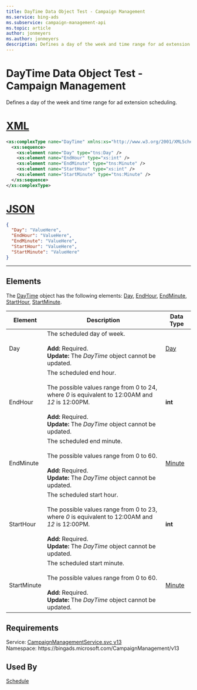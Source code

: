 ```yaml
---
title: DayTime Data Object Test - Campaign Management
ms.service: bing-ads
ms.subservice: campaign-management-api
ms.topic: article
author: jonmeyers
ms.author: jonmeyers
description: Defines a day of the week and time range for ad extension scheduling.(test)
---
```

# DayTime Data Object Test - Campaign Management
Defines a day of the week and time range for ad extension scheduling. 

# [XML](#tab/xml)

```xml
<xs:complexType name="DayTime" xmlns:xs="http://www.w3.org/2001/XMLSchema">
  <xs:sequence>
    <xs:element name="Day" type="tns:Day" />
    <xs:element name="EndHour" type="xs:int" />
    <xs:element name="EndMinute" type="tns:Minute" />
    <xs:element name="StartHour" type="xs:int" />
    <xs:element name="StartMinute" type="tns:Minute" />
  </xs:sequence>
</xs:complexType>
```

# [JSON](#tab/json)

```json
{
  "Day": "ValueHere",
  "EndHour": "ValueHere",
  "EndMinute": "ValueHere",
  "StartHour": "ValueHere",
  "StartMinute": "ValueHere"
}
```

-----

## <a name="elements"></a>Elements

The [DayTime](daytime.md) object has the following elements: [Day](#day), [EndHour](#endhour), [EndMinute](#endminute), [StartHour](#starthour), [StartMinute](#startminute).

|Element|Description|Data Type|
|-----------|---------------|-------------|
|<a name="day"></a>Day|The scheduled day of week.<br/><br/>**Add:** Required.<br/>**Update:** The *DayTime* object cannot be updated. |[Day](day.md)|
|<a name="endhour"></a>EndHour|The scheduled end hour.<br/><br/>The possible values range from 0 to 24, where *0* is equivalent to 12:00AM and *12* is 12:00PM.<br/><br/>**Add:** Required. <br/>**Update:** The *DayTime* object cannot be updated. |**int**|
|<a name="endminute"></a>EndMinute|The scheduled end minute.<br/><br/>The possible values range from 0 to 60.<br/><br/>**Add:** Required.<br/>**Update:** The *DayTime* object cannot be updated. |[Minute](minute.md)|
|<a name="starthour"></a>StartHour|The scheduled start hour.<br/><br/>The possible values range from 0 to 23, where *0* is equivalent to 12:00AM and *12* is 12:00PM.<br/><br/>**Add:** Required.<br/>**Update:** The *DayTime* object cannot be updated. |**int**|
|<a name="startminute"></a>StartMinute|The scheduled start minute.<br/><br/>The possible values range from 0 to 60.<br/><br/>**Add:** Required.<br/>**Update:** The *DayTime* object cannot be updated. |[Minute](minute.md)|

## Requirements
Service: [CampaignManagementService.svc v13](https://campaign.api.bingads.microsoft.com/Api/Advertiser/CampaignManagement/v13/CampaignManagementService.svc)  
Namespace: https\://bingads.microsoft.com/CampaignManagement/v13  

## Used By
[Schedule](schedule.md)  
